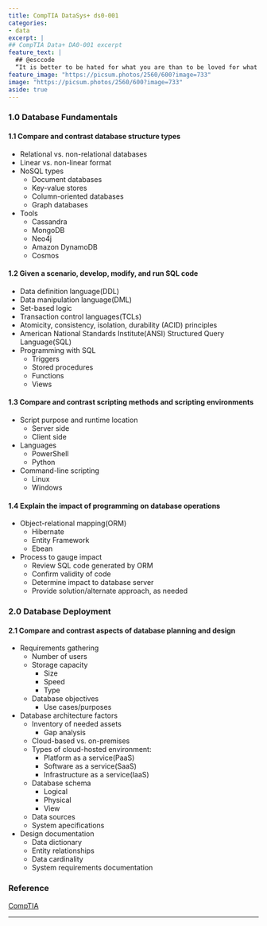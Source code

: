 ```yaml
---
title: CompTIA DataSys+ ds0-001
categories:
- data
excerpt: |
## CompTIA Data+ DA0-001 excerpt
feature_text: |  
  ## @esccode
  “It is better to be hated for what you are than to be loved for what you are not.” ― Andre Gide, Autumn Leaves
feature_image: "https://picsum.photos/2560/600?image=733"
image: "https://picsum.photos/2560/600?image=733"
aside: true
---
```


### 1.0 Database Fundamentals 

#### 1.1 Compare and contrast database structure types

- Relational vs. non-relational databases
- Linear vs. non-linear format
- NoSQL types
  - Document databases
  - Key-value stores
  - Column-oriented databases
  - Graph databases
- Tools
  - Cassandra
  - MongoDB
  - Neo4j
  - Amazon DynamoDB
  - Cosmos

#### 1.2 Given a scenario, develop, modify, and run SQL code

- Data definition language(DDL)
- Data manipulation language(DML)
- Set-based logic
- Transaction control languages(TCLs)
- Atomicity, consistency, isolation, durability (ACID) principles
- American National Standards Institute(ANSI) Structured Query Language(SQL)
- Programming with SQL
  - Triggers
  - Stored procedures
  - Functions
  - Views

#### 1.3 Compare and contrast scripting methods and scripting environments

- Script purpose and runtime location
  - Server side
  - Client side
- Languages
  - PowerShell
  - Python
- Command-line scripting
  - Linux
  - Windows

#### 1.4 Explain the impact of programming on database operations

- Object-relational mapping(ORM)
  - Hibernate
  - Entity Framework
  - Ebean
- Process to gauge impact
  - Review SQL code generated by ORM
  - Confirm validity of code
  - Determine impact to database server
  - Provide solution/alternate approach, as needed

### 2.0 Database Deployment

#### 2.1 Compare and contrast aspects of database planning and design

- Requirements gathering
  - Number of users
  - Storage capacity
    - Size
    - Speed
    - Type
  - Database objectives
    - Use cases/purposes
- Database architecture factors
  - Inventory of needed assets
    - Gap analysis
  - Cloud-based vs. on-premises
  - Types of cloud-hosted environment:
    - Platform as a service(PaaS)
    - Software as a service(SaaS)
    - Infrastructure as a service(IaaS)
  - Database schema
    - Logical
    - Physical
    - View
  - Data sources
  - System apecifications
- Design documentation
  - Data dictionary
  - Entity relationships
  - Data cardinality
  - System requirements documentation

### Reference

[CompTIA](https://comptia.org)

---
